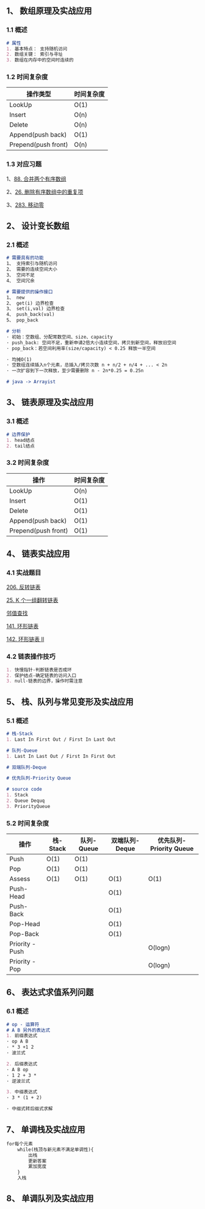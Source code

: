 ## 1、 数组原理及实战应用

### 1.1 概述

```markdown
# 属性
1. 基本特点： 支持随机访问
2. 数组关键： 索引与寻址
3. 数组在内存中的空间时连续的
```

### 1.2 时间复杂度

| 操作类型            | 时间复杂度 |
| ------------------- | ---------- |
| LookUp              | O(1)       |
| Insert              | O(n)       |
| Delete              | O(n)       |
| Append(push back)   | O(1)       |
| Prepend(push front) | O(n)       |

### 1.3 对应习题

1、[88. 合并两个有序数组](https://leetcode-cn.com/problems/merge-sorted-array/)

2、[26. 删除有序数组中的重复项](https://leetcode-cn.com/problems/remove-duplicates-from-sorted-array/)

3、[283. 移动零](https://leetcode-cn.com/problems/move-zeroes/)

## 2、 设计变长数组

### 2.1 概述

```markdown
# 需要具有的功能
1、 支持索引与随机访问
2、 需要的连续空间大小
3、 空间不足
4、 空间冗余

# 需要提供的操作接口
1、 new
2、 get(i) 边界检查
3、 set(i,val) 边界检查
4、 push_back(val)
5、 pop_back

# 分析
· 初始：空数组、分配常数空间、size、capacity
· push_back: 空间不足，重新申请2倍大小连续空间，拷贝到新空间，释放旧空间
· pop_back：若空间利用率(size/capacity) < 0.25 释放一半空间

· 均摊O(1)
· 空数组连续插入n个元素，总插入/拷贝次数 n + n/2 + n/4 + ... < 2n
· 一次扩容到下一次释放，至少需要删除 n - 2n*0.25 = 0.25n

# java -> Arrayist
```

## 3、 链表原理及实战应用

### 3.1 概述

```markdown
# 边界保护
1. head结点
2. tail结点
```

### 3.2 时间复杂度

| 操作                | 时间复杂度 |
| ------------------- | ---------- |
| LookUp              | O(n)       |
| Insert              | O(1)       |
| Delete              | O(1)       |
| Append(push back)   | O(1)       |
| Prepend(push front) | O(1)       |



## 4、 链表实战应用

### 4.1 实战题目

[206. 反转链表](https://leetcode-cn.com/problems/reverse-linked-list/)

[25. K 个一组翻转链表](https://leetcode-cn.com/problems/reverse-nodes-in-k-group/)

[邻值查找](https://www.acwing.com/problem/content/description/138/)

[141. 环形链表](https://leetcode-cn.com/problems/linked-list-cycle/)

[142. 环形链表 II](https://leetcode-cn.com/problems/linked-list-cycle-ii/)

### 4.2 链表操作技巧

```markdown
1. 快慢指针-判断链表是否成环
2. 保护结点-确定链表的访问入口
3. null-链表的边界，操作时需注意
```



## 5、 栈、队列与常见变形及实战应用

### 5.1 概述

```markdown
# 栈-Stack
1. Last In First Out / First In Last Out

# 队列-Queue
1. Last In Last Out / First In First Out

# 双端队列-Deque

# 优先队列-Priority Queue

# source code
1. Stack
2. Queue Dequq
3. PriorityQueue
```

### 5.2 时间复杂度

| 操作           | 栈-Stack | 队列-Queue | 双端队列-Deque | 优先队列-Priority Queue |
| -------------- | -------- | ---------- | -------------- | ----------------------- |
| Push           | O(1)     | O(1)       |                |                         |
| Pop            | O(1)     | O(1)       |                |                         |
| Assess         | O(1)     | O(1)       | O(1)           | O(1)                    |
| Push-Head      |          |            | O(1)           |                         |
| Push-Back      |          |            | O(1)           |                         |
| Pop-Head       |          |            | O(1)           |                         |
| Pop-Back       |          |            | O(1)           |                         |
| Priority -Push |          |            |                | O(logn)                 |
| Priority -Pop  |          |            |                | O(logn)                 |



## 6、 表达式求值系列问题

### 6.1 概述

```markdown
# op - 运算符
# A B 另外的表达式
1. 前缀表达式
· op A B 
· * 3 +1 2
· 波兰式

2. 后缀表达式
· A B op
· 1 2 + 3 *
· 逆波兰式

3. 中缀表达式
· 3 * (1 + 2)

· 中缀式转后缀式求解
```



## 7、 单调栈及实战应用

```markdown
for每个元素
	while(栈顶与新元素不满足单调性){
		出栈
		更新答案
		累加宽度
	}
	入栈
```



## 8、 单调队列及实战应用



